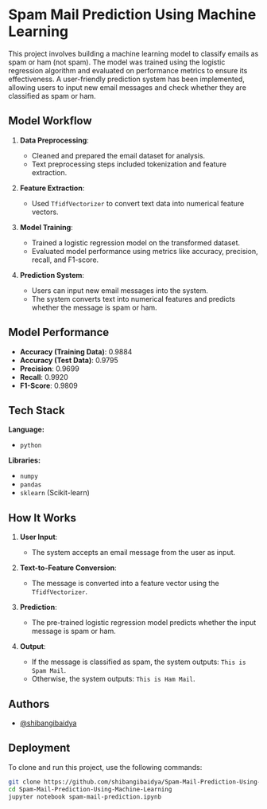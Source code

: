 # Spam Mail Prediction Using Machine Learning

This project involves building a machine learning model to classify emails as spam or ham (not spam). The model was trained using the logistic regression algorithm and evaluated on performance metrics to ensure its effectiveness. A user-friendly prediction system has been implemented, allowing users to input new email messages and check whether they are classified as spam or ham.

## Model Workflow

1. **Data Preprocessing**:
   - Cleaned and prepared the email dataset for analysis.
   - Text preprocessing steps included tokenization and feature extraction.

2. **Feature Extraction**:
   - Used `TfidfVectorizer` to convert text data into numerical feature vectors.

3. **Model Training**:
   - Trained a logistic regression model on the transformed dataset.
   - Evaluated model performance using metrics like accuracy, precision, recall, and F1-score.

4. **Prediction System**:
   - Users can input new email messages into the system.
   - The system converts text into numerical features and predicts whether the message is spam or ham.

## Model Performance

- **Accuracy (Training Data)**: 0.9884
- **Accuracy (Test Data)**: 0.9795
- **Precision**: 0.9699
- **Recall**: 0.9920
- **F1-Score**: 0.9809

## Tech Stack

**Language:**
- `python`

**Libraries:**
- `numpy`
- `pandas`
- `sklearn` (Scikit-learn)

## How It Works

1. **User Input**:
   - The system accepts an email message from the user as input.

2. **Text-to-Feature Conversion**:
   - The message is converted into a feature vector using the `TfidfVectorizer`.

3. **Prediction**:
   - The pre-trained logistic regression model predicts whether the input message is spam or ham.

4. **Output**:
   - If the message is classified as spam, the system outputs: `This is Spam Mail`.
   - Otherwise, the system outputs: `This is Ham Mail`.

## Authors

- [@shibangibaidya](https://www.github.com/shibangibaidya)

## Deployment

To clone and run this project, use the following commands:

```bash
git clone https://github.com/shibangibaidya/Spam-Mail-Prediction-Using-Machine-Learning.git
cd Spam-Mail-Prediction-Using-Machine-Learning
jupyter notebook spam-mail-prediction.ipynb
